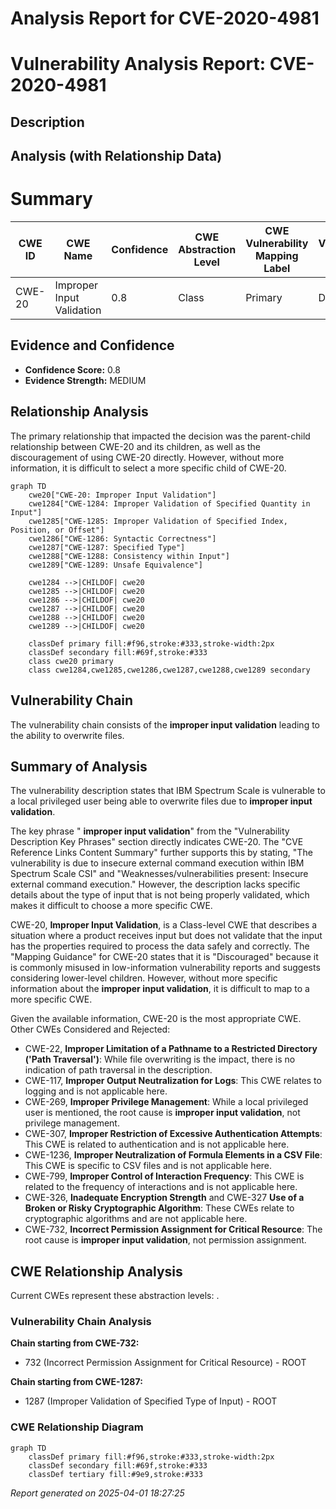 # Analysis Report for CVE-2020-4981

# Vulnerability Analysis Report: CVE-2020-4981

## Description



## Analysis (with Relationship Data)

# Summary
| CWE ID | CWE Name | Confidence | CWE Abstraction Level | CWE Vulnerability Mapping Label | CWE-Vulnerability Mapping Notes |
|---|---|---|---|---|---|
| CWE-20 | Improper Input Validation | 0.8 | Class | Primary | Discouraged |

## Evidence and Confidence

*   **Confidence Score:** 0.8
*   **Evidence Strength:** MEDIUM

## Relationship Analysis
The primary relationship that impacted the decision was the parent-child relationship between CWE-20 and its children, as well as the discouragement of using CWE-20 directly. However, without more information, it is difficult to select a more specific child of CWE-20.

```mermaid
graph TD
    cwe20["CWE-20: Improper Input Validation"]
    cwe1284["CWE-1284: Improper Validation of Specified Quantity in Input"]
    cwe1285["CWE-1285: Improper Validation of Specified Index, Position, or Offset"]
    cwe1286["CWE-1286: Syntactic Correctness"]
    cwe1287["CWE-1287: Specified Type"]
    cwe1288["CWE-1288: Consistency within Input"]
    cwe1289["CWE-1289: Unsafe Equivalence"]
    
    cwe1284 -->|CHILDOF| cwe20
    cwe1285 -->|CHILDOF| cwe20
    cwe1286 -->|CHILDOF| cwe20
    cwe1287 -->|CHILDOF| cwe20
    cwe1288 -->|CHILDOF| cwe20
    cwe1289 -->|CHILDOF| cwe20
    
    classDef primary fill:#f96,stroke:#333,stroke-width:2px
    classDef secondary fill:#69f,stroke:#333
    class cwe20 primary
    class cwe1284,cwe1285,cwe1286,cwe1287,cwe1288,cwe1289 secondary
```

## Vulnerability Chain
The vulnerability chain consists of the **improper input validation** leading to the ability to overwrite files.

## Summary of Analysis
The vulnerability description states that IBM Spectrum Scale is vulnerable to a local privileged user being able to overwrite files due to **improper input validation**.

The key phrase " **improper input validation**" from the "Vulnerability Description Key Phrases" section directly indicates CWE-20. The "CVE Reference Links Content Summary" further supports this by stating, "The vulnerability is due to insecure external command execution within IBM Spectrum Scale CSI" and "Weaknesses/vulnerabilities present: Insecure external command execution." However, the description lacks specific details about the type of input that is not being properly validated, which makes it difficult to choose a more specific CWE.

CWE-20, **Improper Input Validation**, is a Class-level CWE that describes a situation where a product receives input but does not validate that the input has the properties required to process the data safely and correctly. The "Mapping Guidance" for CWE-20 states that it is "Discouraged" because it is commonly misused in low-information vulnerability reports and suggests considering lower-level children. However, without more specific information about the **improper input validation**, it is difficult to map to a more specific CWE.

Given the available information, CWE-20 is the most appropriate CWE.
Other CWEs Considered and Rejected:
*   CWE-22, **Improper Limitation of a Pathname to a Restricted Directory ('Path Traversal')**: While file overwriting is the impact, there is no indication of path traversal in the description.
*   CWE-117, **Improper Output Neutralization for Logs**: This CWE relates to logging and is not applicable here.
*   CWE-269, **Improper Privilege Management**: While a local privileged user is mentioned, the root cause is **improper input validation**, not privilege management.
*   CWE-307, **Improper Restriction of Excessive Authentication Attempts**: This CWE is related to authentication and is not applicable here.
*   CWE-1236, **Improper Neutralization of Formula Elements in a CSV File**: This CWE is specific to CSV files and is not applicable here.
*   CWE-799, **Improper Control of Interaction Frequency**: This CWE is related to the frequency of interactions and is not applicable here.
*   CWE-326, **Inadequate Encryption Strength** and CWE-327 **Use of a Broken or Risky Cryptographic Algorithm**: These CWEs relate to cryptographic algorithms and are not applicable here.
*   CWE-732, **Incorrect Permission Assignment for Critical Resource**: The root cause is **improper input validation**, not permission assignment.


## CWE Relationship Analysis

Current CWEs represent these abstraction levels: .


### Vulnerability Chain Analysis

**Chain starting from CWE-732:**
- 732 (Incorrect Permission Assignment for Critical Resource) - ROOT


**Chain starting from CWE-1287:**
- 1287 (Improper Validation of Specified Type of Input) - ROOT



### CWE Relationship Diagram

```mermaid
graph TD
    classDef primary fill:#f96,stroke:#333,stroke-width:2px
    classDef secondary fill:#69f,stroke:#333
    classDef tertiary fill:#9e9,stroke:#333
```



*Report generated on 2025-04-01 18:27:25*
